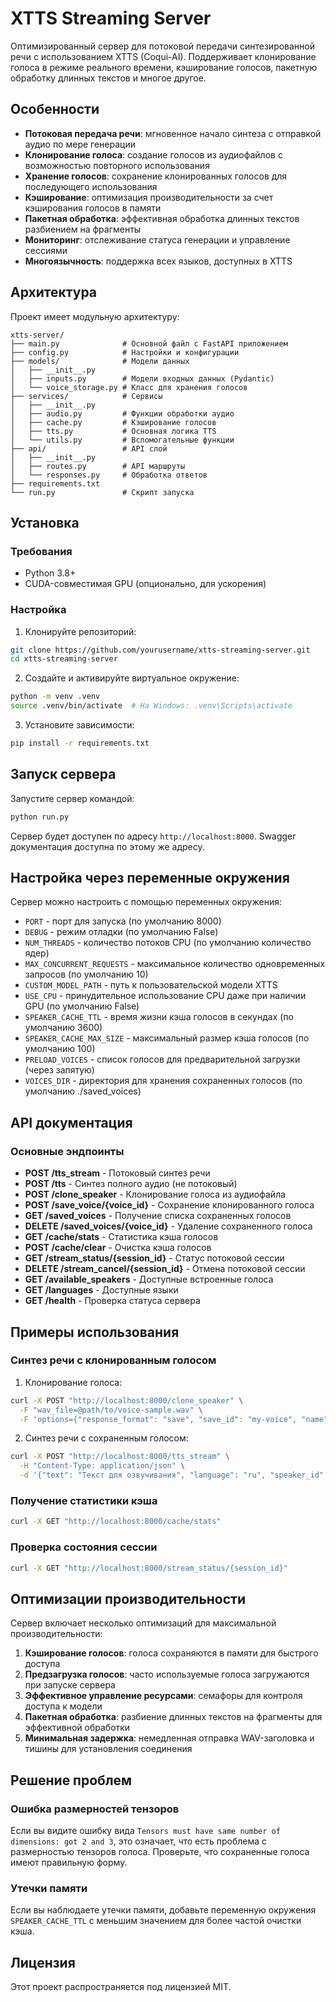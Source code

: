 # XTTS Streaming Server

Оптимизированный сервер для потоковой передачи синтезированной речи с использованием XTTS (Coqui-AI). Поддерживает клонирование голоса в режиме реального времени, кэширование голосов, пакетную обработку длинных текстов и многое другое.

## Особенности

- **Потоковая передача речи**: мгновенное начало синтеза с отправкой аудио по мере генерации
- **Клонирование голоса**: создание голосов из аудиофайлов с возможностью повторного использования
- **Хранение голосов**: сохранение клонированных голосов для последующего использования
- **Кэширование**: оптимизация производительности за счет кэширования голосов в памяти
- **Пакетная обработка**: эффективная обработка длинных текстов разбиением на фрагменты
- **Мониторинг**: отслеживание статуса генерации и управление сессиями
- **Многоязычность**: поддержка всех языков, доступных в XTTS

## Архитектура

Проект имеет модульную архитектуру:

```
xtts-server/
├── main.py              # Основной файл с FastAPI приложением
├── config.py            # Настройки и конфигурации
├── models/              # Модели данных
│   ├── __init__.py
│   ├── inputs.py        # Модели входных данных (Pydantic)
│   └── voice_storage.py # Класс для хранения голосов
├── services/            # Сервисы
│   ├── __init__.py
│   ├── audio.py         # Функции обработки аудио
│   ├── cache.py         # Кэширование голосов
│   ├── tts.py           # Основная логика TTS
│   └── utils.py         # Вспомогательные функции
├── api/                 # API слой
│   ├── __init__.py
│   ├── routes.py        # API маршруты
│   └── responses.py     # Обработка ответов
├── requirements.txt
└── run.py               # Скрипт запуска
```

## Установка

### Требования

- Python 3.8+
- CUDA-совместимая GPU (опционально, для ускорения)

### Настройка

1. Клонируйте репозиторий:
```bash
git clone https://github.com/yourusername/xtts-streaming-server.git
cd xtts-streaming-server
```

2. Создайте и активируйте виртуальное окружение:
```bash
python -m venv .venv
source .venv/bin/activate  # На Windows: .venv\Scripts\activate
```

3. Установите зависимости:
```bash
pip install -r requirements.txt
```

## Запуск сервера

Запустите сервер командой:
```bash
python run.py
```

Сервер будет доступен по адресу `http://localhost:8000`. Swagger документация доступна по этому же адресу.

## Настройка через переменные окружения

Сервер можно настроить с помощью переменных окружения:

- `PORT` - порт для запуска (по умолчанию 8000)
- `DEBUG` - режим отладки (по умолчанию False)
- `NUM_THREADS` - количество потоков CPU (по умолчанию количество ядер)
- `MAX_CONCURRENT_REQUESTS` - максимальное количество одновременных запросов (по умолчанию 10)
- `CUSTOM_MODEL_PATH` - путь к пользовательской модели XTTS
- `USE_CPU` - принудительное использование CPU даже при наличии GPU (по умолчанию False)
- `SPEAKER_CACHE_TTL` - время жизни кэша голосов в секундах (по умолчанию 3600)
- `SPEAKER_CACHE_MAX_SIZE` - максимальный размер кэша голосов (по умолчанию 100)
- `PRELOAD_VOICES` - список голосов для предварительной загрузки (через запятую)
- `VOICES_DIR` - директория для хранения сохраненных голосов (по умолчанию ./saved_voices)

## API документация

### Основные эндпоинты

- **POST /tts_stream** - Потоковый синтез речи
- **POST /tts** - Синтез полного аудио (не потоковый)
- **POST /clone_speaker** - Клонирование голоса из аудиофайла
- **POST /save_voice/{voice_id}** - Сохранение клонированного голоса
- **GET /saved_voices** - Получение списка сохраненных голосов
- **DELETE /saved_voices/{voice_id}** - Удаление сохраненного голоса
- **GET /cache/stats** - Статистика кэша голосов
- **POST /cache/clear** - Очистка кэша голосов
- **GET /stream_status/{session_id}** - Статус потоковой сессии
- **DELETE /stream_cancel/{session_id}** - Отмена потоковой сессии
- **GET /available_speakers** - Доступные встроенные голоса
- **GET /languages** - Доступные языки
- **GET /health** - Проверка статуса сервера

## Примеры использования

### Синтез речи с клонированным голосом

1. Клонирование голоса:
```bash
curl -X POST "http://localhost:8000/clone_speaker" \
  -F "wav_file=@path/to/voice-sample.wav" \
  -F 'options={"response_format": "save", "save_id": "my-voice", "name": "Мой голос", "description": "Описание голоса"}'
```

2. Синтез речи с сохраненным голосом:
```bash
curl -X POST "http://localhost:8000/tts_stream" \
  -H "Content-Type: application/json" \
  -d '{"text": "Текст для озвучивания", "language": "ru", "speaker_id": "my-voice"}'
```

### Получение статистики кэша

```bash
curl -X GET "http://localhost:8000/cache/stats"
```

### Проверка состояния сессии

```bash
curl -X GET "http://localhost:8000/stream_status/{session_id}"
```

## Оптимизации производительности

Сервер включает несколько оптимизаций для максимальной производительности:

1. **Кэширование голосов**: голоса сохраняются в памяти для быстрого доступа
2. **Предзагрузка голосов**: часто используемые голоса загружаются при запуске сервера
3. **Эффективное управление ресурсами**: семафоры для контроля доступа к модели
4. **Пакетная обработка**: разбиение длинных текстов на фрагменты для эффективной обработки
5. **Минимальная задержка**: немедленная отправка WAV-заголовка и тишины для установления соединения

## Решение проблем

### Ошибка размерностей тензоров

Если вы видите ошибку вида `Tensors must have same number of dimensions: got 2 and 3`, это означает, что есть проблема с размерностью тензоров голоса. Проверьте, что сохраненные голоса имеют правильную форму.

### Утечки памяти

Если вы наблюдаете утечки памяти, добавьте переменную окружения `SPEAKER_CACHE_TTL` с меньшим значением для более частой очистки кэша.

## Лицензия

Этот проект распространяется под лицензией MIT.